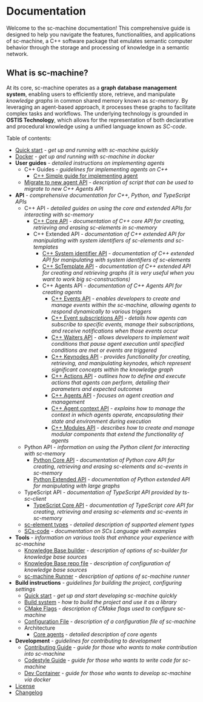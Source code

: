 # Documentation

Welcome to the sc-machine documentation! This comprehensive guide is designed to help you navigate the features, functionalities, and applications of sc-machine, a C++ software package that emulates semantic computer behavior through the storage and processing of knowledge in a semantic network.

## What is sc-machine?  

At its core, sc-machine operates as a **graph database management system**, enabling users to efficiently store, retrieve, and manipulate *knowledge graphs* in common shared memory known as *sc-memory*. By leveraging an agent-based approach, it processes these graphs to facilitate complex tasks and workflows. The underlying technology is grounded in **OSTIS Technology**, which allows for the representation of both declarative and procedural knowledge using a unified language known as *SC-code*.

Table of contents:

- [Quick start](quick_start.md) - *get up and running with sc-machine quickly*
- [Docker](docker.md) - *get up and running with sc-machine in docker*
- **User guides** - *detailed instructions on implementing agents*
    * C++ Guides - *guidelines for implementing agents on C++*
        * [C++ Simple guide for implementing agent](sc-memory/api/cpp/guides/simple_guide_for_implementing_agent.md)
    * [Migrate to new agent API](sc-tools/migrate_to_new_agent_api.md) - *description of script that can be used to migrate to new C++ Agents API*
- **API** - *comprehensive documentation for C++, Python, and TypeScript APIs*
    * C++ API - *detailed guides on using the core and extended APIs for interacting with sc-memory*
        * [C++ Core API](sc-memory/api/cpp/core/api.md) - *documentation of C++ core API for creating, retrieving and erasing sc-elements in sc-memory*
        * C++ Extended API - *documentation of C++ extended API for manipulating with system identifiers of sc-elements and sc-templates*
            * [C++ System identifier API](sc-memory/api/cpp/extended/helper_api.md) - *documentation of C++ extended API for manipulating with system identifiers of sc-elements*
            * [C++ ScTemplate API](sc-memory/api/cpp/extended/template_api.md) - *documentation of C++ extended API for creating and retrieving graphs (it is very useful when you want to work big sc-constructions)* 
            * C++ Agents API - *documentation of C++ Agents API for creating agents*
                * [C++ Events API](sc-memory/api/cpp/extended/agents/events.md) - *enables developers to create and manage events within the sc-machine, allowing agents to respond dynamically to various triggers*
                * [C++ Event subscriptions API](sc-memory/api/cpp/extended/agents/event_subscriptions.md) - *details how agents can subscribe to specific events, manage their subscriptions, and receive notifications when those events occur*
                * [C++ Waiters API](sc-memory/api/cpp/extended/agents/waiters.md) - *allows developers to implement wait conditions that pause agent execution until specified conditions are met or events are triggered*
                * [C++ Keynodes API](sc-memory/api/cpp/extended/agents/keynodes.md) - *provides functionality for creating, retrieving, and manipulating keynodes, which represent significant concepts within the knowledge graph*
                * [C++ Actions API](sc-memory/api/cpp/extended/agents/actions.md) - *outlines how to define and execute actions that agents can perform, detailing their parameters and expected outcomes*
                * [C++ Agents API](sc-memory/api/cpp/extended/agents/agents.md) - *focuses on agent creation and management*
                * [C++ Agent context API](sc-memory/api/cpp/extended/agents/agent_context.md) - *explains how to manage the context in which agents operate, encapsulating their state and environment during execution*
                * [C++ Modules API](sc-memory/api/cpp/extended/agents/modules.md) - *describes how to create and manage modular components that extend the functionality of agents*
    * Python API - *information on using the Python client for interacting with sc-memory*
        * [Python Core API](https://github.com/ostis-ai/py-sc-client) - *documentation of Python core API for creating, retrieving and erasing sc-elements and sc-events in sc-memory*
        * [Python Extended API](https://github.com/ostis-ai/py-sc-kpm) - *documentation of Python extended API for manipulating with large graphs*
    * TypeScript API - *documentation of TypeScript API provided by ts-sc-client*
        * [TypeScript Core API](https://github.com/ostis-ai/ts-sc-client) - *documentation of TypeScript core API for creating, retrieving and erasing sc-elements and sc-events in sc-memory*
    * [sc-element types](scs/sc_element_types.md) - *detailed description of supported element types*
    * [SCs-code](scs/scs.md) - *documentation on SCs Language with examples*
- **Tools** - *information on various tools that enhance your experience with sc-machine*
    * [Knowledge Base builder](sc-tools/sc_builder.md) - *description of options of sc-builder for knowledge base sources*
    * [Knowledge Base repo file](sc-tools/kb_repo_file.md) - *description of configuration of knowledge base sources*
    * [sc-machine Runner](sc-tools/sc_machine.md) - *description of options of sc-machine runner*
- **Build instructions** - *guidelines for building the project, configuring settings*
    * [Quick start](build/quick_start.md) - *get up and start developing sc-machine quickly*
    * [Build system](build/build_system.md) - *how to build the project and use it as a library*
    * [CMake Flags](build/cmake_flags.md) - *description of CMake flags used to configure sc-machine*
    * [Configuration File](build/config.md) - *description of a configuration file of sc-machine*
    * Architecture
        * [Core agents](sc-kpm/kpm.md) - *detailed description of core agents*
- **Development** - *guidelines for contributing to development*
    * [Contributing Guide](https://github.com/ostis-ai/sc-machine/blob/main/CONTRIBUTING.md) - *guide for those who wants to make contribution into sc-machine*
    * [Codestyle Guide](dev/codestyle.md) - *guide for those who wants to write code for sc-machine*
    * [Dev Container](dev/devcontainer.md) - *guide for those who wants to develop sc-machine via docker*
- [License](license.md)
- [Changelog](changelog.md)
